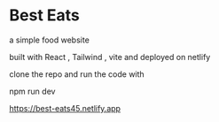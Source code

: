 # Best Eats

a simple food website

built with React , Tailwind , vite and deployed on netlify

clone the repo and run the code with

npm run dev

https://best-eats45.netlify.app
